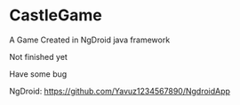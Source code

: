 # CastleGame

A Game Created in NgDroid java framework

Not finished yet

Have some bug

NgDroid: https://github.com/Yavuz1234567890/NgdroidApp
